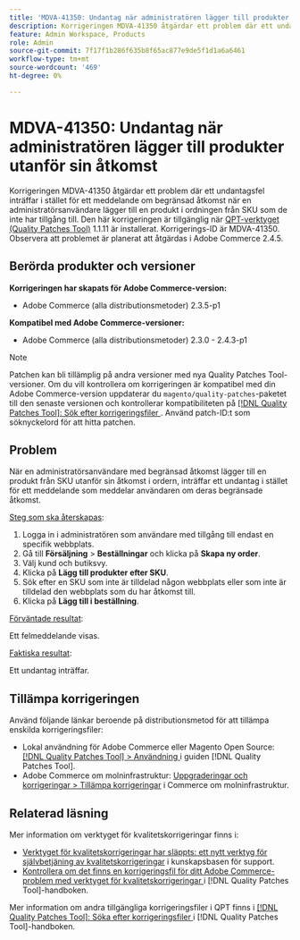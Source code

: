 ```yaml
---
title: 'MDVA-41350: Undantag när administratören lägger till produkter utanför sin åtkomst'
description: Korrigeringen MDVA-41350 åtgärdar ett problem där ett undantagsfel inträffar i stället för ett meddelande om begränsad åtkomst när en administratörsanvändare lägger till en produkt i ordningen från SKU som de inte har tillgång till. Den här korrigeringen är tillgänglig när [QPT-verktyget (Quality Patches Tool)](https://experienceleague.adobe.com/en/docs/commerce-knowledge-base/kb/announcements/commerce-announcements/magento-quality-patches-released-new-tool-to-self-serve-quality-patches) 1.1.11 är installerat. Korrigerings-ID är MDVA-41350. Observera att problemet är planerat att åtgärdas i Adobe Commerce 2.4.5.
feature: Admin Workspace, Products
role: Admin
source-git-commit: 7f17f1b286f635b8f65ac877e9de5f1d1a6a6461
workflow-type: tm+mt
source-wordcount: '469'
ht-degree: 0%

---
```


# MDVA-41350: Undantag när administratören lägger till produkter utanför sin åtkomst

Korrigeringen MDVA-41350 åtgärdar ett problem där ett undantagsfel inträffar i stället för ett meddelande om begränsad åtkomst när en administratörsanvändare lägger till en produkt i ordningen från SKU som de inte har tillgång till. Den här korrigeringen är tillgänglig när [QPT-verktyget (Quality Patches Tool)](https://experienceleague.adobe.com/en/docs/commerce-knowledge-base/kb/announcements/commerce-announcements/magento-quality-patches-released-new-tool-to-self-serve-quality-patches) 1.1.11 är installerat. Korrigerings-ID är MDVA-41350. Observera att problemet är planerat att åtgärdas i Adobe Commerce 2.4.5.

## Berörda produkter och versioner

**Korrigeringen har skapats för Adobe Commerce-version:**

* Adobe Commerce (alla distributionsmetoder) 2.3.5-p1

**Kompatibel med Adobe Commerce-versioner:**

* Adobe Commerce (alla distributionsmetoder) 2.3.0 - 2.4.3-p1

>[!NOTE]
>
>Patchen kan bli tillämplig på andra versioner med nya Quality Patches Tool-versioner. Om du vill kontrollera om korrigeringen är kompatibel med din Adobe Commerce-version uppdaterar du `magento/quality-patches`-paketet till den senaste versionen och kontrollerar kompatibiliteten på [[!DNL Quality Patches Tool]: Sök efter korrigeringsfiler ](https://experienceleague.adobe.com/en/docs/commerce-knowledge-base/kb/announcements/commerce-announcements/magento-quality-patches-released-new-tool-to-self-serve-quality-patches). Använd patch-ID:t som söknyckelord för att hitta patchen.

## Problem

När en administratörsanvändare med begränsad åtkomst lägger till en produkt från SKU utanför sin åtkomst i ordern, inträffar ett undantag i stället för ett meddelande som meddelar användaren om deras begränsade åtkomst.

<u>Steg som ska återskapas</u>:

1. Logga in i administratören som användare med tillgång till endast en specifik webbplats.
1. Gå till **Försäljning** > **Beställningar** och klicka på **Skapa ny order**.
1. Välj kund och butiksvy.
1. Klicka på **Lägg till produkter efter SKU**.
1. Sök efter en SKU som inte är tilldelad någon webbplats eller som inte är tilldelad den webbplats som du har åtkomst till.
1. Klicka på **Lägg till i beställning**.

<u>Förväntade resultat</u>:

Ett felmeddelande visas.

<u>Faktiska resultat</u>:

Ett undantag inträffar.

## Tillämpa korrigeringen

Använd följande länkar beroende på distributionsmetod för att tillämpa enskilda korrigeringsfiler:

* Lokal användning för Adobe Commerce eller Magento Open Source: [[!DNL Quality Patches Tool] > Användning ](/help/tools/quality-patches-tool/usage.md) i guiden [!DNL Quality Patches Tool].
* Adobe Commerce om molninfrastruktur: [Uppgraderingar och korrigeringar > Tillämpa korrigeringar](https://experienceleague.adobe.com/docs/commerce-cloud-service/user-guide/develop/upgrade/apply-patches.html) i Commerce om molninfrastruktur.

## Relaterad läsning

Mer information om verktyget för kvalitetskorrigeringar finns i:

* [Verktyget för kvalitetskorrigeringar har släppts: ett nytt verktyg för självbetjäning av kvalitetskorrigeringar](https://experienceleague.adobe.com/en/docs/commerce-knowledge-base/kb/announcements/commerce-announcements/magento-quality-patches-released-new-tool-to-self-serve-quality-patches) i kunskapsbasen för support.
* [Kontrollera om det finns en korrigeringsfil för ditt Adobe Commerce-problem med verktyget för kvalitetskorrigeringar ](/help/tools/quality-patches-tool/patches-available-in-qpt/check-patch-for-magento-issue-with-magento-quality-patches.md) i [!DNL Quality Patches Tool]-handboken.

Mer information om andra tillgängliga korrigeringsfiler i QPT finns i [[!DNL Quality Patches Tool]: Söka efter korrigeringsfiler ](https://experienceleague.adobe.com/tools/commerce-quality-patches/index.html) i [!DNL Quality Patches Tool]-handboken.
